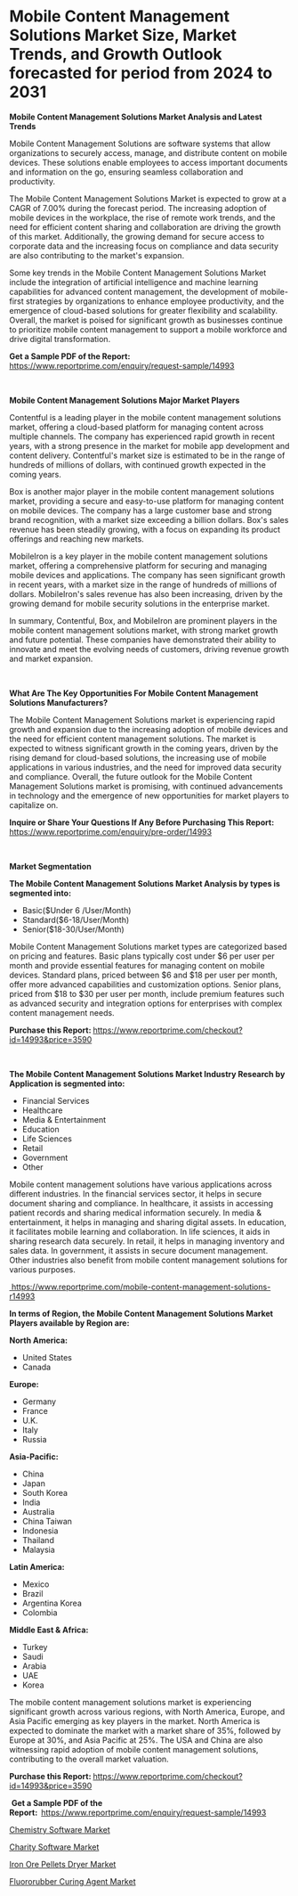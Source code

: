 <p><h1>Mobile Content Management Solutions Market Size, Market Trends, and Growth Outlook forecasted for period from 2024 to 2031</h1></p><p><strong>Mobile Content Management Solutions Market Analysis and Latest Trends</strong></p>
<p><p>Mobile Content Management Solutions are software systems that allow organizations to securely access, manage, and distribute content on mobile devices. These solutions enable employees to access important documents and information on the go, ensuring seamless collaboration and productivity.</p><p>The Mobile Content Management Solutions Market is expected to grow at a CAGR of 7.00% during the forecast period. The increasing adoption of mobile devices in the workplace, the rise of remote work trends, and the need for efficient content sharing and collaboration are driving the growth of this market. Additionally, the growing demand for secure access to corporate data and the increasing focus on compliance and data security are also contributing to the market's expansion.</p><p>Some key trends in the Mobile Content Management Solutions Market include the integration of artificial intelligence and machine learning capabilities for advanced content management, the development of mobile-first strategies by organizations to enhance employee productivity, and the emergence of cloud-based solutions for greater flexibility and scalability. Overall, the market is poised for significant growth as businesses continue to prioritize mobile content management to support a mobile workforce and drive digital transformation.</p></p>
<p><strong>Get a Sample PDF of the Report:&nbsp;</strong> <a href="https://www.reportprime.com/enquiry/request-sample/14993">https://www.reportprime.com/enquiry/request-sample/14993</a></p>
<p>&nbsp;</p>
<p><strong>Mobile Content Management Solutions Major Market Players</strong></p>
<p><p>Contentful is a leading player in the mobile content management solutions market, offering a cloud-based platform for managing content across multiple channels. The company has experienced rapid growth in recent years, with a strong presence in the market for mobile app development and content delivery. Contentful's market size is estimated to be in the range of hundreds of millions of dollars, with continued growth expected in the coming years.</p><p>Box is another major player in the mobile content management solutions market, providing a secure and easy-to-use platform for managing content on mobile devices. The company has a large customer base and strong brand recognition, with a market size exceeding a billion dollars. Box's sales revenue has been steadily growing, with a focus on expanding its product offerings and reaching new markets.</p><p>MobileIron is a key player in the mobile content management solutions market, offering a comprehensive platform for securing and managing mobile devices and applications. The company has seen significant growth in recent years, with a market size in the range of hundreds of millions of dollars. MobileIron's sales revenue has also been increasing, driven by the growing demand for mobile security solutions in the enterprise market.</p><p>In summary, Contentful, Box, and MobileIron are prominent players in the mobile content management solutions market, with strong market growth and future potential. These companies have demonstrated their ability to innovate and meet the evolving needs of customers, driving revenue growth and market expansion.</p></p>
<p>&nbsp;</p>
<p><strong>What Are The Key Opportunities For Mobile Content Management Solutions Manufacturers?</strong></p>
<p><p>The Mobile Content Management Solutions market is experiencing rapid growth and expansion due to the increasing adoption of mobile devices and the need for efficient content management solutions. The market is expected to witness significant growth in the coming years, driven by the rising demand for cloud-based solutions, the increasing use of mobile applications in various industries, and the need for improved data security and compliance. Overall, the future outlook for the Mobile Content Management Solutions market is promising, with continued advancements in technology and the emergence of new opportunities for market players to capitalize on.</p></p>
<p><strong>Inquire or Share Your Questions If Any Before Purchasing This Report:</strong> <a href="https://www.reportprime.com/enquiry/pre-order/14993">https://www.reportprime.com/enquiry/pre-order/14993</a></p>
<p>&nbsp;</p>
<p><strong>Market Segmentation</strong></p>
<p><strong>The Mobile Content Management Solutions Market Analysis by types is segmented into:</strong></p>
<p><ul><li>Basic($Under 6 /User/Month)</li><li>Standard($6-18/User/Month)</li><li>Senior($18-30/User/Month)</li></ul></p>
<p><p>Mobile Content Management Solutions market types are categorized based on pricing and features. Basic plans typically cost under $6 per user per month and provide essential features for managing content on mobile devices. Standard plans, priced between $6 and $18 per user per month, offer more advanced capabilities and customization options. Senior plans, priced from $18 to $30 per user per month, include premium features such as advanced security and integration options for enterprises with complex content management needs.</p></p>
<p><strong>Purchase this Report:&nbsp;</strong><a href="https://www.reportprime.com/checkout?id=14993&price=3590">https://www.reportprime.com/checkout?id=14993&price=3590</a></p>
<p>&nbsp;</p>
<p><strong>The Mobile Content Management Solutions Market Industry Research by Application is segmented into:</strong></p>
<p><ul><li>Financial Services</li><li>Healthcare</li><li>Media & Entertainment</li><li>Education</li><li>Life Sciences</li><li>Retail</li><li>Government</li><li>Other</li></ul></p>
<p><p>Mobile content management solutions have various applications across different industries. In the financial services sector, it helps in secure document sharing and compliance. In healthcare, it assists in accessing patient records and sharing medical information securely. In media & entertainment, it helps in managing and sharing digital assets. In education, it facilitates mobile learning and collaboration. In life sciences, it aids in sharing research data securely. In retail, it helps in managing inventory and sales data. In government, it assists in secure document management. Other industries also benefit from mobile content management solutions for various purposes.</p></p>
<p><a href="https://www.reportprime.com/mobile-content-management-solutions-r14993">&nbsp;https://www.reportprime.com/mobile-content-management-solutions-r14993</a></p>
<p><strong>In terms of Region, the Mobile Content Management Solutions Market Players available by Region are:</strong></p>
<p>
    <p> <strong> North America: </strong>
        <ul>
            <li>United States</li>
            <li>Canada</li>
        </ul>
        </p> 
    <p> <strong> Europe: </strong>
        <ul>
            <li>Germany</li>
            <li>France</li>
            <li>U.K.</li>
            <li>Italy</li>
            <li>Russia</li>
        </ul>
        </p> 
    <p> <strong> Asia-Pacific: </strong>
        <ul>
            <li>China</li>
            <li>Japan</li>
            <li>South Korea</li>
            <li>India</li>
            <li>Australia</li>
            <li>China Taiwan</li>
            <li>Indonesia</li>
            <li>Thailand</li>
            <li>Malaysia</li>
        </ul>
        </p> 
    <p> <strong> Latin America: </strong>
        <ul>
            <li>Mexico</li>
            <li>Brazil</li>
            <li>Argentina Korea</li>
            <li>Colombia</li>
        </ul>
        </p> 
    <p> <strong> Middle East & Africa: </strong>
        <ul>
            <li>Turkey</li>
            <li>Saudi</li>
            <li>Arabia</li>
            <li>UAE</li>
            <li>Korea</li>
        </ul>
    </p>
    </p>
<p><p>The mobile content management solutions market is experiencing significant growth across various regions, with North America, Europe, and Asia Pacific emerging as key players in the market. North America is expected to dominate the market with a market share of 35%, followed by Europe at 30%, and Asia Pacific at 25%. The USA and China are also witnessing rapid adoption of mobile content management solutions, contributing to the overall market valuation.</p></p>
<p><strong>Purchase this Report: </strong><a href="https://www.reportprime.com/checkout?id=14993&price=3590">https://www.reportprime.com/checkout?id=14993&price=3590</a></p>
<p>&nbsp;<strong>Get a Sample PDF of the Report:&nbsp;&nbsp;</strong><a href="https://www.reportprime.com/enquiry/request-sample/14993">https://www.reportprime.com/enquiry/request-sample/14993</a></p>
<p><strong></strong></p>
<p><p><a href="https://github.com/angelajermaine/Market-Research-Report-List-4/blob/main/chemistry-software-market.md">Chemistry Software Market</a></p><p><a href="https://github.com/brendafegmorris532/Market-Research-Report-List-1/blob/main/charity-software-market.md">Charity Software Market</a></p><p><a href="https://www.linkedin.com/pulse/future-trends-global-iron-ore-pellets-dryer-market-insights-ubtre">Iron Ore Pellets Dryer Market</a></p><p><a href="https://www.linkedin.com/pulse/fluororubber-curing-agent-market-size-growth-industry-analysis-j86ke">Fluororubber Curing Agent Market</a></p></p>